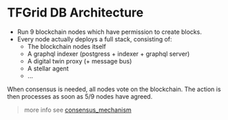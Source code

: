 # TFGrid DB Architecture

- Run 9 blockchain nodes which have permission to create blocks.
- Every node actually deploys a full stack, consisting of:
  - The blockchain nodes itself
  - A graphql indexer (postgress + indexer + graphql server)
  - A digital twin proxy (+ message bus)
  - A stellar agent
  - ...

When consensus is needed, all nodes vote on the blockchain. The action is then
processes as soon as 5/9 nodes have agreed.

> more info see [consensus_mechanism](threefold:consensus3_principles)